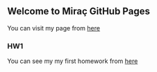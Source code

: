 ## Welcome to Miraç GitHub Pages

You can visit my page from [here](https://bu-ie-48b.github.io/fall21-MiracGoktugAltuntas/) 

### HW1

You can see my my first homework from [here](https://github.com/BU-IE-48B/fall21-MiracGoktugAltuntas/blob/main/Hw1/HW1.ipynb)




